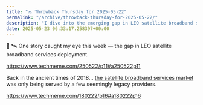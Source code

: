 ```yaml
---
title: "🔙 Throwback Thursday for 2025-05-22"
permalink: "/archive/throwback-thursday-for-2025-05-22/"
description: "I dive into the emerging gap in LEO satellite broadband services this week."
date: 2025-05-23 06:33:17.258397+00:00
---
```


<!-- buttondown-editor-mode: fancy --><p>📡 🛰️ One story caught my eye this week — the gap in LEO satellite broadband services deployment.</p><p><a target="_blank" rel="noopener noreferrer nofollow" href="https://www.techmeme.com/250522/p11#a250522p11">https://www.techmeme.com/250522/p11#a250522p11</a></p><p>Back in the ancient times of 2018… <a target="_blank" rel="noopener noreferrer nofollow" href="https://en.wikipedia.org/wiki/Satellite_Internet_access">the satellite broadband services market</a> was only being served by a few seemingly legacy providers.</p><p><a target="_blank" rel="noopener noreferrer nofollow" href="https://www.techmeme.com/180222/p16#a180222p16">https://www.techmeme.com/180222/p16#a180222p16</a></p>